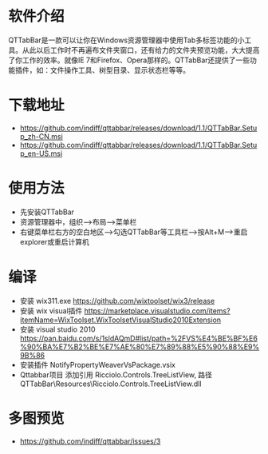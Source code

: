 # 软件介绍
QTTabBar是一款可以让你在Windows资源管理器中使用Tab多标签功能的小工具。从此以后工作时不再遍布文件夹窗口，还有给力的文件夹预览功能，大大提高了你工作的效率。就像IE 7和Firefox、Opera那样的。QTTabBar还提供了一些功能插件，如：文件操作工具、树型目录、显示状态栏等等。

# 下载地址
* https://github.com/indiff/qttabbar/releases/download/1.1/QTTabBar.Setup_zh-CN.msi
* https://github.com/indiff/qttabbar/releases/download/1.1/QTTabBar.Setup_en-US.msi
# 使用方法
- 先安装QTTabBar 
- 资源管理器中，组织—>布局—>菜单栏
- 右键菜单栏右方的空白地区—>勾选QTTabBar等工具栏—>按Alt+M—>重启explorer或重启计算机

# 编译
* 安装 wix311.exe   https://github.com/wixtoolset/wix3/release
* 安装 wix visual插件  https://marketplace.visualstudio.com/items?itemName=WixToolset.WixToolsetVisualStudio2010Extension
* 安装 visual studio 2010   https://pan.baidu.com/s/1sldAQmD#list/path=%2FVS%E4%BE%BF%E6%90%BA%E7%B2%BE%E7%AE%80%E7%89%88%E5%90%88%E9%9B%86
* 安装插件 NotifyPropertyWeaverVsPackage.vsix
* Qttabbar项目 添加引用 Ricciolo.Controls.TreeListView, 路径 QTTabBar\Resources\Ricciolo.Controls.TreeListView.dll

# 多图预览

* https://github.com/indiff/qttabbar/issues/3
